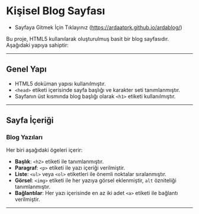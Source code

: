 # Kişisel Blog Sayfası

- Sayfaya Gitmek İçin Tıklayınız (https://ardaatprk.github.io/ardablog/)

Bu proje, HTML5 kullanılarak oluşturulmuş basit bir blog sayfasıdır. Aşağıdaki yapıya sahiptir:

---

## Genel Yapı

- HTML5 doküman yapısı kullanılmıştır.
- `<head>` etiketi içerisinde sayfa başlığı ve karakter seti tanımlanmıştır.
- Sayfanın üst kısmında blog başlığı olarak `<h1>` etiketi kullanılmıştır.

---

## Sayfa İçeriği

### Blog Yazıları

Her biri aşağıdaki ögeleri içerir:

- **Başlık**: `<h2>` etiketi ile tanımlanmıştır.
- **Paragraf**: `<p>` etiketi ile yazı içeriği verilmiştir.
- **Liste**: `<ul>` veya `<ol>` etiketleri ile önemli noktalar sıralanmıştır.
- **Görsel**: `<img>` etiketi ile her yazıya görsel eklenmiştir, `alt` özniteliği tanımlanmıştır.
- **Bağlantılar**: Her yazı içerisinde en az iki adet `<a>` etiketi ile bağlantı verilmiştir.

---



